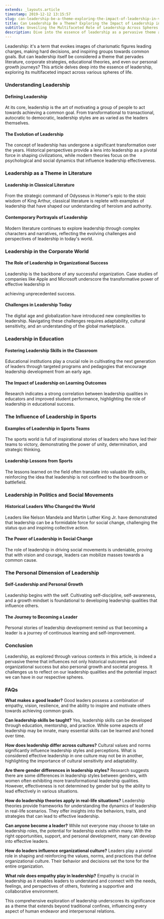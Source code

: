 ```yaml
---
extends: _layouts.article
timestamp: 2019-12-12 13:15:57
slug: can-leadership-be-a-theme-exploring-the-impact-of-leadership-in-various-contexts
title: Can Leadership Be a Theme? Exploring the Impact of Leadership in Various Contexts
subtitle: Unveiling the Multifaceted Role of Leadership Across Spheres
description: Dive into the essence of leadership as a pervasive theme across literature, business, education, and personal growth, and discover how it shapes outcomes and drives progress.
---
```

Leadership: it's a term that evokes images of charismatic figures leading charges, making hard decisions, and inspiring groups towards common goals. But can leadership itself be considered a theme that pervades literature, corporate strategies, educational theories, and even our personal growth journeys? This article delves deep into the essence of leadership, exploring its multifaceted impact across various spheres of life.

### **Understanding Leadership**

#### **Defining Leadership**

At its core, leadership is the art of motivating a group of people to act towards achieving a common goal. From transformational to transactional, autocratic to democratic, leadership styles are as varied as the leaders themselves.

#### **The Evolution of Leadership**

The concept of leadership has undergone a significant transformation over the years. Historical perspectives provide a lens into leadership as a pivotal force in shaping civilizations, while modern theories focus on the psychological and social dynamics that influence leadership effectiveness.

### **Leadership as a Theme in Literature**

#### **Leadership in Classical Literature**

From the strategic command of Odysseus in Homer's epic to the stoic wisdom of King Arthur, classical literature is replete with examples of leadership that have shaped our understanding of heroism and authority.

#### **Contemporary Portrayals of Leadership**

Modern literature continues to explore leadership through complex characters and narratives, reflecting the evolving challenges and perspectives of leadership in today's world.

### **Leadership in the Corporate World**

#### **The Role of Leadership in Organizational Success**

Leadership is the backbone of any successful organization. Case studies of companies like Apple and Microsoft underscore the transformative power of effective leadership in

 achieving unprecedented success.

#### **Challenges in Leadership Today**

The digital age and globalization have introduced new complexities to leadership. Navigating these challenges requires adaptability, cultural sensitivity, and an understanding of the global marketplace.

### **Leadership in Education**

#### **Fostering Leadership Skills in the Classroom**

Educational institutions play a crucial role in cultivating the next generation of leaders through targeted programs and pedagogies that encourage leadership development from an early age.

#### **The Impact of Leadership on Learning Outcomes**

Research indicates a strong correlation between leadership qualities in educators and improved student performance, highlighting the role of leadership in educational success.

### **The Influence of Leadership in Sports**

#### **Examples of Leadership in Sports Teams**

The sports world is full of inspirational stories of leaders who have led their teams to victory, demonstrating the power of unity, determination, and strategic thinking.

#### **Leadership Lessons from Sports**

The lessons learned on the field often translate into valuable life skills, reinforcing the idea that leadership is not confined to the boardroom or battlefield.

### **Leadership in Politics and Social Movements**

#### **Historical Leaders Who Changed the World**

Leaders like Nelson Mandela and Martin Luther King Jr. have demonstrated that leadership can be a formidable force for social change, challenging the status quo and inspiring collective action.

#### **The Power of Leadership in Social Change**

The role of leadership in driving social movements is undeniable, proving that with vision and courage, leaders can mobilize masses towards a common cause.

### **The Personal Dimension of Leadership**

#### **Self-Leadership and Personal Growth**

Leadership begins with the self. Cultivating self-discipline, self-awareness, and a growth mindset is foundational to developing leadership qualities that influence others.

#### **The Journey to Becoming a Leader**

Personal stories of leadership development remind us that becoming a leader is a journey of continuous learning and self-improvement.

### **Conclusion**

Leadership, as explored through various contexts in this article, is indeed a pervasive theme that influences not only historical outcomes and organizational success but also personal growth and societal progress. It challenges us to reflect on our leadership qualities and the potential impact we can have in our respective spheres.

### **FAQs**

**What makes a good leader?**
Good leaders possess a combination of empathy, vision, resilience, and the ability to inspire and motivate others towards achieving common goals.

**Can leadership skills be taught?**
Yes, leadership skills can be developed through education, mentorship, and practice. While some aspects of leadership may be innate, many essential skills can be learned and honed over time.

**How does leadership differ across cultures?**
Cultural values and norms significantly influence leadership styles and perceptions. What is considered effective leadership in one culture may not be in another, highlighting the importance of cultural sensitivity and adaptability.

**Are there gender differences in leadership styles?**
Research suggests there are some differences in leadership styles between genders, with women often exhibiting more transformational leadership qualities. However, effectiveness is not determined by gender but by the ability to lead effectively in various situations.

**How do leadership theories apply in real-life situations?**
Leadership theories provide frameworks for understanding the dynamics of leadership in real-life scenarios. They offer insights into the behaviors, traits, and strategies that can lead to effective leadership.

**Can anyone become a leader?**
While not everyone may choose to take on leadership roles, the potential for leadership exists within many. With the right opportunities, support, and personal development, many can develop into effective leaders.

**How do leaders influence organizational culture?**
Leaders play a pivotal role in shaping and reinforcing the values, norms, and practices that define organizational culture. Their behavior and decisions set the tone for the entire organization.

**What role does empathy play in leadership?**
Empathy is crucial in leadership as it enables leaders to understand and connect with the needs, feelings, and perspectives of others, fostering a supportive and collaborative environment.

This comprehensive exploration of leadership underscores its significance as a theme that extends beyond traditional confines, influencing every aspect of human endeavor and interpersonal relations.
